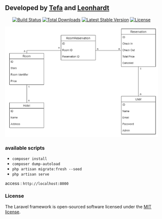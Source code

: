 
## Developed by [Tefa](https://github.com/StheffanyHadlich) and [Leonhardt](https://github.com/GLeonhardt)

<p align="center">
<a href="https://travis-ci.org/laravel/framework"><img src="https://travis-ci.org/laravel/framework.svg" alt="Build Status"></a>
<a href="https://packagist.org/packages/laravel/framework"><img src="https://poser.pugx.org/laravel/framework/d/total.svg" alt="Total Downloads"></a>
<a href="https://packagist.org/packages/laravel/framework"><img src="https://poser.pugx.org/laravel/framework/v/stable.svg" alt="Latest Stable Version"></a>
<a href="https://packagist.org/packages/laravel/framework"><img src="https://poser.pugx.org/laravel/framework/license.svg" alt="License"></a>
</p>

![Db structure](db.png)

### available scripts

- `composer install`
- `composer dump-autoload`
- `php artisan migrate:fresh --seed`
- `php artisan serve`

access : `http://localhost:8000`



### License

The Laravel framework is open-sourced software licensed under the [MIT license](https://opensource.org/licenses/MIT).

